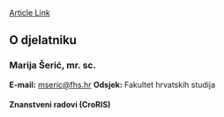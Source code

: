 [Article Link](https://www.fhs.hr/djelatnik/marija.seric)

## O djelatniku
###  Marija Šerić, mr. sc. 
**E-mail:**
[mseric@fhs.hr](javascript:startMail\('fzerpvs@fuu.e'\);)
**Odsjek:**
Fakultet hrvatskih studija 
#### Znanstveni radovi (CroRIS)
